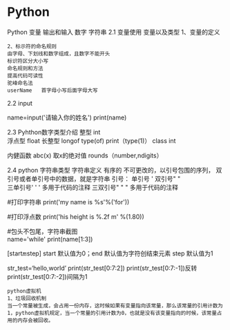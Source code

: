 # Python


Python 变量   输出和输入   数字   字符串
2.1  变量使用
    变量以及类型
    1、变量的定义
    
    
    2、标示符的命名规则
    由字母、下划线和数字组成，且数字不能开头
    标识符区分大小写
    命名规则和方法 
    提高代码可读性
    驼峰命名法
    userName   首字母小写后面字母大写
   
 
2.2  input 

name=input('请输入你的姓名')
print(name)


2.3 Pyhthon数字类型介绍
整型        int     
浮点型      float 
长整型      longof
type(of) 
print（type(1)）
class int

内健函数
abc(x) 取x的绝对值
rounds（number,ndigits）

2.4  python 字符串类型
字符串定义
   有序的 不可更改的，以引号包围的序列，
   双引号或者单引号中的数据，就是字符串
引号：
单引号  '
双引号"  "   
三单引号' ' '    多用于代码的注释
三双引号" " "   多用于代码的注释


#打印字符串
print('my name is %s'%('for'))

#打印浮点数
print('his height is %.2f m' %(1.80))
    
#包头不包尾，字符串截图    
name='while'
print(name[1:3])

[start:end:step] start 默认值为0；end 默认值为字符创结束元素  step 默认值为1

str_test=‘hello,world’
print(str_test[0:7:2])
print(str_test[0:7:-1])反转
print(str_test[0:7:-2])间隔为1
    
    
    
    
    
    
    
    
    
    
    
    
    
    
    
    
    
    
    
    
    
    
    
    
    
    python虚拟机
    1、垃圾回收机制
    当一个常量被生成，会占用一份内存，这时候如果有变量指向该常量，那么该常量的引用计数为1，python虚拟机规定，当一个常量的引用计数为0，也就是没有该变量指向的时候，该常量占用的内存会被回收。
    
    
    
    
    
    
